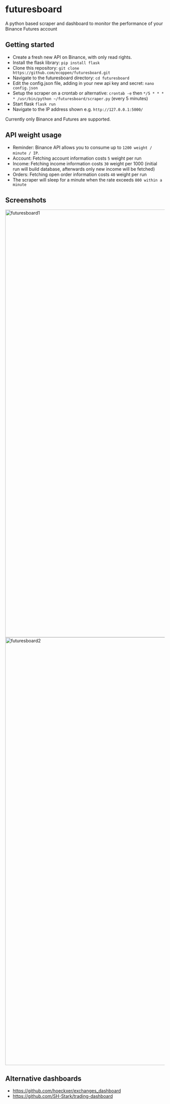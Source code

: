 # futuresboard
A python based scraper and dashboard to monitor the performance of your Binance Futures account

## Getting started

- Create a fresh new API on Binance, with only read rights.
- Install the flask library: `pip install flask`
- Clone this repository: `git clone https://github.com/ecoppen/futuresboard.git`
- Navigate to the futuresboard directory: `cd futuresboard`
- Edit the config.json file, adding in your new api key and secret: `nano config.json`
- Setup the scraper on a crontab or alternative: `crontab -e` then `*/5 * * * * /usr/bin/python ~/futuresboard/scraper.py` (every 5 minutes)
- Start flask `flask run`
- Navigate to the IP address shown e.g. `http://127.0.0.1:5000/`

Currently only Binance and Futures are supported.

## API weight usage

- Reminder: Binance API allows you to consume up to `1200 weight / minute / IP`.
- Account: Fetching account information costs `5` weight per run
- Income: Fetching income information costs `30` weight per 1000 (initial run will build database, afterwards only new income will be fetched)
- Orders: Fetching open order information costs `40` weight per run
- The scraper will sleep for a minute when the rate exceeds `800 within a minute`

## Screenshots
<img width="1346" alt="futuresboard1" src="https://user-images.githubusercontent.com/51025241/140821486-ead40b35-d4c2-4282-986d-76fe62f295a7.png">
<img width="1346" alt="futuresboard2" src="https://user-images.githubusercontent.com/51025241/140821400-4fb0efdd-fdba-4c0b-bc49-6a997775bbab.png">

## Alternative dashboards

- https://github.com/hoeckxer/exchanges_dashboard
- https://github.com/SH-Stark/trading-dashboard
